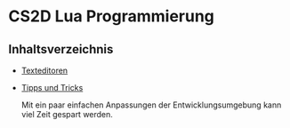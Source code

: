 # CS2D Lua Programmierung

## Inhaltsverzeichnis

* [Texteditoren](texteditoren.md)

* [Tipps und Tricks](tipps-und-tricks.md)

  Mit ein paar einfachen Anpassungen der Entwicklungsumgebung kann viel Zeit gespart werden.
